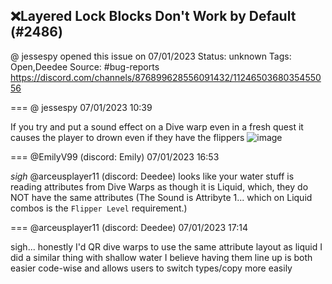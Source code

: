 ## ❌Layered Lock Blocks Don't Work by Default (#2486)
@ jessespy opened this issue on 07/01/2023
Status: unknown
Tags: Open,Deedee
Source: #bug-reports https://discord.com/channels/876899628556091432/1124650368035455056


=== @ jessespy 07/01/2023 10:39

If you try and put a sound effect on a Dive warp even in a fresh quest it causes the player to drown even if they have the flippers
![image](https://cdn.discordapp.com/attachments/1124650368035455056/1124650368194854932/image.png?ex=65ec3c46&is=65d9c746&hm=eacd941177e8459f8eaf582dbdd22d6f9ce263c52da209c717cb5060dfb6e355&)

=== @EmilyV99 (discord: Emily) 07/01/2023 16:53

*sigh*
@arceusplayer11 (discord: Deedee) looks like your water stuff is reading attributes from Dive Warps as though it is Liquid, which, they do NOT have the same attributes
(The Sound is Attribyte 1... which on Liquid combos is the `Flipper Level` requirement.)

=== @arceusplayer11 (discord: Deedee) 07/01/2023 17:14

sigh...
honestly I'd QR dive warps to use the same attribute layout as liquid
I did a similar thing with shallow water I believe
having them line up is both easier code-wise and allows users to switch types/copy more easily
